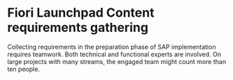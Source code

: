 # Fiori Launchpad Content requirements gathering

Collecting requirements in the preparation phase of SAP implementation requires teamwork. Both technical and functional experts are involved. On large projects with many streams, the engaged team might count more than ten people.


